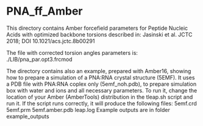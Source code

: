 # PNA_ff_Amber
This directory contains Amber forcefield parameters for Peptide Nucleic Acids with optimized backbone torsions described in:
Jasinski et al. JCTC 2018; DOI 10.1021/acs.jctc.8b00291

The file with corrected torsion angles parameters is: ./LIB/pna_par.opt3.frcmod

The directory contains also an example, prepared with Amber16, showing how to prepare a simulation of a PNA:RNA crystal structure (5EMF).
It uses a PDB file with PNA:RNA coplex only (5emf_noh.pdb), to prepare simulation box with water and ions and all necessary parameters.
To run it, change the location of your Amber (AmberTools) distribution in the tleap.sh script and run it.
If the script runs correctly, it will produce the following files: 5emf.crd  5emf.prm  5emf.amber.pdb  leap.log
Example outputs are in folder example_outputs
